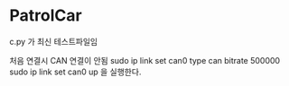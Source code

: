 # PatrolCar

c.py 가 최신 테스트파일임

처음 연결시 CAN 연결이 안됨
sudo ip link set can0 type can bitrate 500000
sudo ip link set can0 up
을 실행한다.
